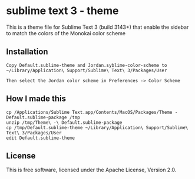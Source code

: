 # sublime text 3 - theme #


This is a theme file for Sublime Text 3 (build 3143+) that enable the sidebar to match the colors of the Monokai color scheme 

## Installation ##

```
Copy Default.sublime-theme and Jordan.syblime-color-scheme to
~/Library/Application\ Support/Sublime\ Text\ 3/Packages/User

Then select the Jordan color scheme in Preferences -> Color Scheme
```

## How I made this ##

```
cp /Applications/Sublime Text.app/Contents/MacOS/Packages/Theme - Default.sublime-package /tmp
unzip /tmp/Theme\ -\ Default.sublime-package
cp /tmp/Default.sublime-theme ~/Library/Application\ Support/Sublime\ Text\ 3/Packages/User
edit Default.sublime-theme
```

## License ##

This is free software, licensed under the Apache License, Version 2.0.

